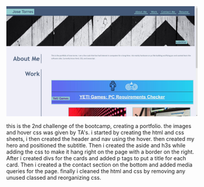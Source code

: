 <img style="text-align: center" src="./assets/images/PORT.jpg" alt="portfolio website" style="width:100%;height:100%"/>
</a>
<br />



this is the 2nd challenge of the bootcamp, creating a portfolio.
the images and hover css was given by TA's. i started by creating the html and css sheets, i then created the header and nav using the hover. then created my hero and positioned the subtitle. Then i created the aside and h3s while adding the css to make it hang right on the page with a border on the right. After i created divs for the cards and added p tags to put a title for each card. Then i created a the contact section on the bottom and added media queries for the page. finally i cleaned the html and css by removing any unused classed and reorganizing css.